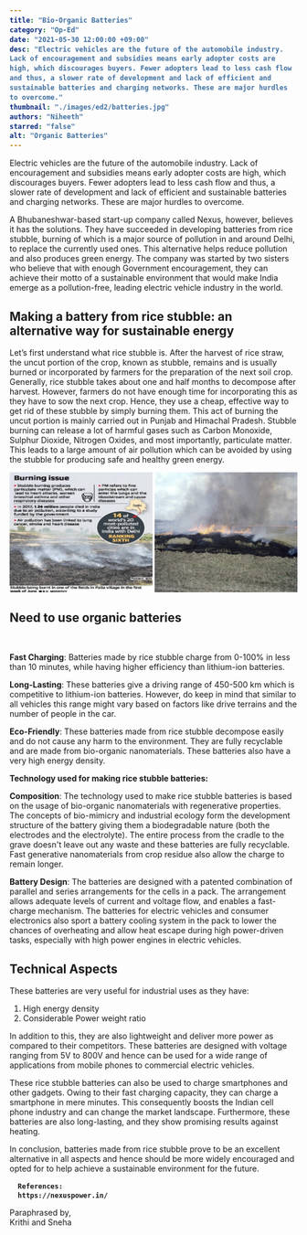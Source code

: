 ```yaml
---
title: "Bio-Organic Batteries"
category: "Op-Ed"
date: "2021-05-30 12:00:00 +09:00"
desc: "Electric vehicles are the future of the automobile industry. Lack of encouragement and subsidies means early adopter costs are high, which discourages buyers. Fewer adopters lead to less cash flow and thus, a slower rate of development and lack of efficient and sustainable batteries and charging networks. These are major hurdles to overcome."
thumbnail: "./images/ed2/batteries.jpg"
authors: "Niheeth"
starred: "false"
alt: "Organic Batteries"
---
```


<style type='text/css'>
code {
  white-space : pre-wrap !important;
  font-weight: bolder !important;
}
</style>

Electric vehicles are the future of the automobile industry. Lack of encouragement and subsidies means early adopter costs are high, which discourages buyers. Fewer adopters lead to less cash flow and thus, a slower rate of development and lack of efficient and sustainable batteries and charging networks. These are major hurdles to overcome.


A Bhubaneshwar-based start-up company called Nexus, however, believes it has the solutions. They have succeeded in developing batteries from rice stubble, burning of which is a major source of pollution in and around Delhi, to replace the currently used ones. This alternative helps reduce pollution and also produces green energy. The company was started by two sisters who believe that with enough Government encouragement, they can achieve their motto of a sustainable environment that would make India emerge as a pollution-free, leading electric vehicle industry in the world.



## Making a battery from rice stubble: an alternative way for sustainable energy  


Let’s first understand what rice stubble is. After the harvest of rice straw, the uncut portion of the crop, known as stubble, remains and is usually burned or incorporated by farmers for the preparation of the next soil crop. Generally, rice stubble takes about one and half months to decompose after harvest. However, farmers do not have enough time for incorporating this as they have to sow the next crop. Hence, they use a cheap, effective way to get rid of these stubble by simply burning them. This act of burning the uncut portion is mainly carried out in Punjab and Himachal Pradesh. Stubble burning can release a lot of harmful gases such as Carbon Monoxide, Sulphur Dioxide, Nitrogen Oxides, and most importantly, particulate matter. This leads to a large amount of air pollution which can be avoided by using the stubble for producing safe and healthy green energy.

![img](./images/ed2/supporting/batteries.jpg)


## Need to use organic batteries
​

**Fast Charging**: Batteries made by rice stubble charge from 0-100% in less than 10  minutes, while having higher efficiency than lithium-ion batteries.


**Long-Lasting**: These batteries give a driving range of 450-500 km which is competitive to lithium-ion batteries. However, do keep in mind that similar to all vehicles this range might vary based on factors like drive terrains and the number of people in the car.


**Eco-Friendly**: These batteries made from rice stubble decompose easily and do not cause any harm to the environment. They are fully recyclable and are made from bio-organic nanomaterials. These batteries also have a very high energy density.

**Technology used for making rice stubble batteries:**

**Composition**: The technology used to make rice stubble batteries is based on the usage of bio-organic nanomaterials with regenerative properties. The concepts of bio-mimicry and industrial ecology form the development structure of the battery giving them a biodegradable nature (both the electrodes and the electrolyte). The entire process from the cradle to the grave doesn't leave out any waste and these batteries are fully recyclable. Fast generative nanomaterials from crop residue also allow the charge to remain longer.

**Battery Design**:  The batteries are designed with a patented combination of parallel and series arrangements for the cells in a pack. The arrangement allows adequate levels of current and voltage flow, and enables a fast-charge mechanism. The batteries for electric vehicles and consumer electronics also sport a battery cooling system in the pack to lower the chances of overheating and allow heat escape during high power-driven tasks, especially with high power engines in electric vehicles.


## Technical Aspects

These batteries are very useful for industrial uses as they have:
1. High energy density
2. Considerable Power weight ratio

In addition to this, they are also lightweight and deliver more power as compared to their competitors. These batteries are designed with voltage ranging from 5V to 800V and hence can be used for a wide range of applications from mobile phones to commercial electric vehicles.


These rice stubble batteries can also be used to charge smartphones and other gadgets. Owing to their fast charging capacity, they can charge a smartphone in mere minutes. This consequently boosts the Indian cell phone industry and can change the market landscape. Furthermore, these batteries are also long-lasting, and they show promising results against heating.


In conclusion, batteries made from rice stubble prove to be an excellent alternative in all aspects and hence should be more widely encouraged and opted for to help achieve a sustainable environment for the future.

```
  References:  
  https://nexuspower.in/ 
```

  Paraphrased by,  
  Krithi and Sneha

